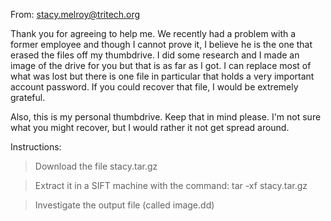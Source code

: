 From: stacy.melroy@tritech.org

Thank you for agreeing to help me. We recently had a problem with a former employee and though I cannot prove it, I believe he is the one that erased the files off my thumbdrive. I did some research and I made an image of the drive for you but that is as far as I got. I can replace most of what was lost but there is one file in particular that holds a very important account password. If you could recover that file, I would be extremely grateful.

Also, this is my personal thumbdrive. Keep that in mind please. I'm not sure what you might recover, but I would rather it not get spread around.

Instructions:
>Download the file stacy.tar.gz

>Extract it in a SIFT machine with the command:
tar -xf stacy.tar.gz

>Investigate the output file (called image.dd)
